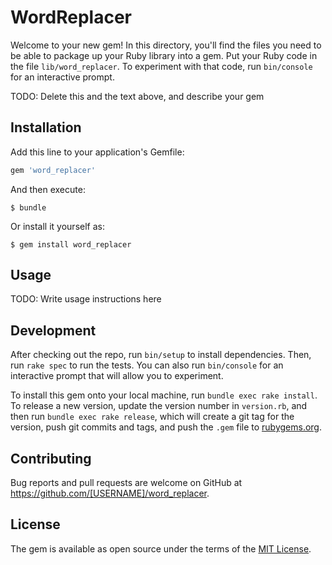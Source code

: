 # WordReplacer

Welcome to your new gem! In this directory, you'll find the files you need to be able to package up your Ruby library into a gem. Put your Ruby code in the file `lib/word_replacer`. To experiment with that code, run `bin/console` for an interactive prompt.

TODO: Delete this and the text above, and describe your gem

## Installation

Add this line to your application's Gemfile:

```ruby
gem 'word_replacer'
```

And then execute:

    $ bundle

Or install it yourself as:

    $ gem install word_replacer

## Usage

TODO: Write usage instructions here

## Development

After checking out the repo, run `bin/setup` to install dependencies. Then, run `rake spec` to run the tests. You can also run `bin/console` for an interactive prompt that will allow you to experiment.

To install this gem onto your local machine, run `bundle exec rake install`. To release a new version, update the version number in `version.rb`, and then run `bundle exec rake release`, which will create a git tag for the version, push git commits and tags, and push the `.gem` file to [rubygems.org](https://rubygems.org).

## Contributing

Bug reports and pull requests are welcome on GitHub at https://github.com/[USERNAME]/word_replacer.

## License

The gem is available as open source under the terms of the [MIT License](https://opensource.org/licenses/MIT).
